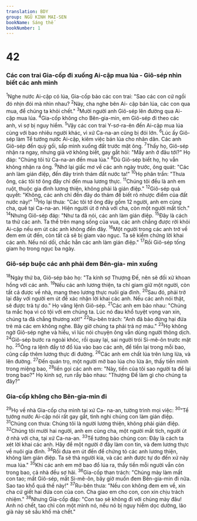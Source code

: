```yaml
---
translation: BDY
group: NGŨ KINH MAI-SEN
bookName: Sáng thế 
bookNumber: 1
---
```


<div class="title"><h1>42</h1><h3>Các con trai Gia-cốp đi xuống Ai-cập mua lúa - Giô-sép nhìn biết các anh mình</h3></div>
<span class="verse sa_42_1"><sup>1</sup>Nghe nước Ai-cập có lúa, Gia-cốp bảo các con trai: &#34;Sao các con cứ ngồi đó nhịn đói mà nhìn nhau? </span>
<span class="verse sa_42_2"><sup>2</sup>Này, cha nghe bên Ai- cập bán lúa, các con qua mua, để chúng ta khỏi chết.&#34; </span>
<span class="verse sa_42_3"><sup>3</sup>Mười người anh Giô-sép lên đường qua Ai-cập mua lúa. </span>
<span class="verse sa_42_4"><sup>4</sup>Gia-cốp không cho Bên-gia-min, em Giô-sép đi theo các anh, vì sợ bị nguy hiểm.</span>
<span class="verse sa_42_5"><sup>5</sup>Vậy các con trai Y-sơ-ra-ên đến Ai-cập mua lúa cùng với bao nhiêu người khác, vì xứ Ca-na-an cũng bị đói lớn. </span>
<span class="verse sa_42_6"><sup>6</sup>Lúc ấy Giô- sép làm Tể tướng nước Ai-cập, kiêm việc bán lúa cho nhân dân. Các anh Giô-sép đến quỳ gối, sấp mình xuống đất trước mặt ông. </span>
<span class="verse sa_42_7"><sup>7</sup>Thấy họ, Giô-sép nhận ra ngay, nhưng giả vờ không biết, gay gắt hỏi: &#34;Mấy anh ở đâu tới?&#34; Họ đáp: &#34;Chúng tôi từ Ca-na-an đến mua lúa.&#34; </span>
<span class="verse sa_42_8"><sup>8</sup>Dù Giô-sép biết họ, họ vẫn không nhận ra ông. </span>
<span class="verse sa_42_9"><sup>9</sup>Nhớ lại giấc mơ về các anh ngày trước, ông quát: &#34;Các anh làm gián điệp, đến đây trinh thám đất nước ta!&#34; </span>
<span class="verse sa_42_10"><sup>10</sup>Họ phân trần: &#34;Thưa ông, các tôi tớ ông đây chỉ đến mua lương thực. </span>
<span class="verse sa_42_11"><sup>11</sup>Chúng tôi đều là anh em ruột, thuộc gia đình lương thiện, không phải là gián điệp.&#34; </span>
<span class="verse sa_42_12"><sup>12</sup>Giô-sép quả quyết: &#34;Không, các anh chỉ đến đây do thám để biết rõ nhược điểm của đất nước này!&#34; </span>
<span class="verse sa_42_13"><sup>13</sup>Họ lại thưa: &#34;Các tôi tớ ông đây gồm 12 người, anh em cùng cha, quê tại Ca-na-an. Hiện người út ở nhà với cha, còn một người mất tích.&#34;</span>
<span class="verse sa_42_14"><sup>14</sup>Nhưng Giô-sép đáp: &#34;Như ta đã nói, các anh làm gián điệp. </span>
<span class="verse sa_42_15"><sup>15</sup>Đây là cách ta thử các anh. Ta thề trên mạng sống của vua, các anh chẳng được rời khỏi Ai-cập nếu em út các anh không đến đây. </span>
<span class="verse sa_42_16"><sup>16</sup>Một người trong các anh trở về đem em út đến, còn tất cả sẽ bị giam vào ngục. Ta sẽ kiểm chứng lời khai các anh. Nếu nói dối, chắc hẳn các anh làm gián điệp.&#34; </span>
<span class="verse sa_42_17"><sup>17</sup>Rồi Giô-sép tống giam họ trong ngục ba ngày.</span>
<div class="title"><h3>Giô-sép buộc các anh phải đem Bên-gia- min xuống</h3></div>
<span class="verse sa_42_18"><sup>18</sup>Ngày thứ ba, Giô-sép bảo họ: &#34;Ta kính sợ Thượng Đế, nên sẽ đối xử khoan hồng với các anh. </span>
<span class="verse sa_42_19"><sup>19</sup>Nếu các anh lương thiện, ta chỉ giam giữ một người, còn tất cả được về nhà, mang theo lương thực nuôi gia đình. </span>
<span class="verse sa_42_20"><sup>20</sup>Sau đó, phải trở lại đây với người em út để xác nhận lời khai các anh. Nếu các anh nói thật, sẽ được trả tự do.&#34; Họ vâng lệnh Giô-sép.</span>
<span class="verse sa_42_21"><sup>21</sup>Các anh em bảo nhau: &#34;Chúng ta mắc họa vì có tội với em chúng ta. Lúc nó đau khổ tuyệt vọng van xin, chúng ta đã chẳng thương xót!&#34; </span>
<span class="verse sa_42_22"><sup>22</sup>Ru-bên trách: &#34;Anh đã bảo đừng hại đứa trẻ mà các em không nghe. Bây giờ chúng ta phải trả nợ máu.&#34; </span>
<span class="verse sa_42_23"><sup>23</sup>Họ không ngờ Giô-sép nghe và hiểu, vì lúc nói chuyện ông vẫn dùng người thông dịch. </span>
<span class="verse sa_42_24"><sup>24</sup>Giô-sép bước ra ngoài khóc, rồi quay lại, sai người trói Si-mê-ôn trước mặt họ. </span>
<span class="verse sa_42_25"><sup>25</sup>Ông ra lệnh đầy tớ đổ lúa vào bao các anh, để tiền lại trong mỗi bao, cũng cấp thêm lương thực đi đường.</span>
<span class="verse sa_42_26"><sup>26</sup>Các anh em chất lúa trên lưng lừa, và lên đường. </span>
<span class="verse sa_42_27"><sup>27</sup>Đến quán trọ, một người mở bao lúa cho lừa ăn, thấy tiền mình trong miệng bao, </span>
<span class="verse sa_42_28"><sup>28</sup>liền gọi các anh em: &#34;Này, tiền của tôi sao người ta để lại trong bao?&#34; Họ kinh sợ, run rẩy bảo nhau: &#34;Thượng Đế làm gì cho chúng ta đây?&#34;</span>
<div class="title"><h3>Gia-cốp không cho Bên-gia-min đi</h3></div>
<span class="verse sa_42_29"><sup>29</sup>Họ về nhà Gia-cốp cha mình tại xứ Ca- na-an, tường trình mọi việc: </span>
<span class="verse sa_42_30"><sup>30</sup>“Tể tướng nước Ai-cập nói rất gay gắt, tình nghi chúng con làm gián điệp. </span>
<span class="verse sa_42_31"><sup>31</sup>Chúng con thưa: Chúng tôi là người lương thiện, không phải gián điệp. </span>
<span class="verse sa_42_32"><sup>32</sup>Chúng tôi mười hai người, anh em cùng cha, một người mất tích, người út ở nhà với cha, tại xứ Ca-na-an. </span>
<span class="verse sa_42_33"><sup>33</sup>Tể tướng bảo chúng con: Đây là cách ta xét lời khai các anh. Hãy để một người ở đây làm con tin, và đem lương thực về nuôi gia đình. </span>
<span class="verse sa_42_34"><sup>34</sup>Rồi đưa em út đến để chứng tỏ các anh lương thiện, không làm gián điệp. Ta sẽ thả người kia, và các anh được tự do đến xứ này mua lúa.&#34;</span>
<span class="verse sa_42_35"><sup>35</sup>Khi các anh em mở bao đổ lúa ra, thấy tiền mỗi người vẫn còn trong bao, cả nhà đều sợ hãi. </span>
<span class="verse sa_42_36"><sup>36</sup>Gia-cốp than trách: &#34;Chúng mày làm mất con tao; mất Giô-sép, mất Si-mê-ôn, bây giờ muốn đem Bên-gia-min đi nữa. Sao tao khổ quá thế này!&#34;</span>
<span class="verse sa_42_37"><sup>37</sup>Ru-bên thưa: &#34;Nếu con không đem em về, xin cha cứ giết hai đứa con của con. Cha giao em cho con, con xin chịu trách nhiệm.&#34; </span>
<span class="verse sa_42_38"><sup>38</sup>Nhưng Gia-cốp đáp: &#34;Con tao sẽ không đi với chúng mày đâu! Anh nó chết, tao chỉ còn một mình nó, nếu nó bị nguy hiểm dọc dường, lão già này sẽ sầu khổ mà chết.&#34;</span>
